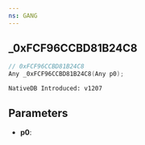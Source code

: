 ```yaml
---
ns: GANG
---
```

## _0xFCF96CCBD81B24C8

```c
// 0xFCF96CCBD81B24C8
Any _0xFCF96CCBD81B24C8(Any p0);
```

```
NativeDB Introduced: v1207
```

## Parameters
* **p0**:
